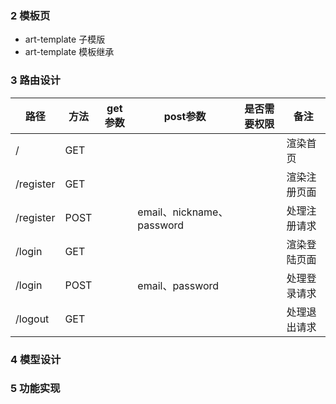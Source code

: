### 2 模板页

- art-template 子模版
- art-template 模板继承

### 3 路由设计

| 路径      | 方法 | get参数 | post参数                  | 是否需要权限 | 备注         |
| --------- | ---- | ------- | ------------------------- | ------------ | ------------ |
| /         | GET  |         |                           |              | 渲染首页     |
| /register | GET  |         |                           |              | 渲染注册页面 |
| /register | POST |         | email、nickname、password |              | 处理注册请求 |
| /login    | GET  |         |                           |              | 渲染登陆页面 |
| /login    | POST |         | email、password           |              | 处理登录请求 |
| /logout   | GET  |         |                           |              | 处理退出请求 |

### 4 模型设计

### 5 功能实现